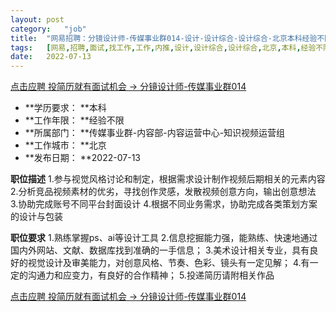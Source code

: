 ```yaml
---
layout:	post
category:	"job"
title:	"网易招聘：分镜设计师-传媒事业群014-设计-设计综合-设计综合-北京本科经验不限"
tags:	[网易,招聘,面试,找工作,工作,内推,设计,设计综合,设计综合,北京,本科,经验不限]
date:	2022-07-13
---
```


[点击应聘 投简历就有面试机会 -> 分镜设计师-传媒事业群014](http://mobile.bole.netease.com/bole/boleDetail?id=41549&employeeId=346f03c3cda5f04c&key=all)



- **学历要求： **本科
- **工作年限： **经验不限
- **所属部门： **传媒事业群-内容部-内容运营中心-知识视频运营组
- **工作城市： **北京
- **发布日期： **2022-07-13



**职位描述**
1.参与视觉风格讨论和制定，根据需求设计制作视频后期相关的元素内容
2.分析竞品视频素材的优劣，寻找创作灵感，发散视频创意方向，输出创意想法
3.协助完成账号不同平台封面设计
4.根据不同业务需求，协助完成各类策划方案的设计与包装



**职位要求**
1.熟练掌握ps、ai等设计工具
2.信息挖掘能力强，能熟练、快速地通过国内外网站、文献、数据库找到准确的一手信息；
3.美术设计相关专业，具有良好的视觉设计及审美能力，对创意风格、节奏、色彩、镜头有一定见解；
4.有一定的沟通力和应变力，有良好的合作精神；
5.投递简历请附相关作品



[点击应聘 投简历就有面试机会 -> 分镜设计师-传媒事业群014](http://mobile.bole.netease.com/bole/boleDetail?id=41549&employeeId=346f03c3cda5f04c&key=all)